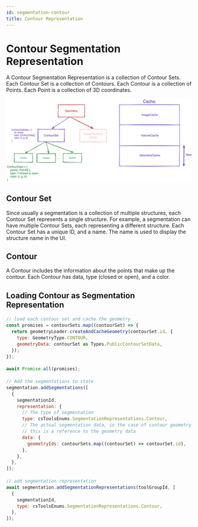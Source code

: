 ```yaml
---
id: segmentation-contour
title: Contour Representation
---
```


# Contour Segmentation Representation

A Contour Segmentation Representation is a collection of Contour Sets. Each Contour Set is a collection of Contours. Each Contour is a collection of Points. Each Point is a collection of 3D coordinates.

![](../../../assets/contourSet.png)

## Contour Set

Since usually a segmentation is a collection of multiple structures, each Contour Set represents a single structure. For example, a segmentation can have multiple Contour Sets, each representing a different structure. Each Contour Set has a unique ID, and a name. The name is used to display the structure name in the UI.

## Contour

A Contour includes the information about the points that make up the contour. Each Contour has data, type (closed or open), and a color.

## Loading Contour as Segmentation Representation

```js
// load each contour set and cache the geometry
const promises = contourSets.map((contourSet) => {
  return geometryLoader.createAndCacheGeometry(contourSet.id, {
    type: GeometryType.CONTOUR,
    geometryData: contourSet as Types.PublicContourSetData,
  });
});

await Promise.all(promises);

// Add the segmentations to state
segmentation.addSegmentations([
  {
    segmentationId,
    representation: {
      // The type of segmentation
      type: csToolsEnums.SegmentationRepresentations.Contour,
      // The actual segmentation data, in the case of contour geometry
      // this is a reference to the geometry data
      data: {
        geometryIds: contourSets.map((contourSet) => contourSet.id),
      },
    },
  },
]);

// add segmentation representation
await segmentation.addSegmentationRepresentations(toolGroupId, [
  {
    segmentationId,
    type: csToolsEnums.SegmentationRepresentations.Contour,
  },
]);
```
